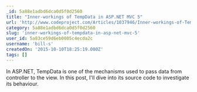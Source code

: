 ```yaml
---
_id: 5a88e1adbd6dca0d5f0d2560
title: "Inner-workings of TempData in ASP.NET MVC 5"
url: 'http://www.codeproject.com/Articles/1037946/Inner-workings-of-TempData-in-ASP-NET-MVC'
category: 5a88e1adbd6dca0d5f0d2560
slug: 'inner-workings-of-tempdata-in-asp-net-mvc-5'
user_id: 5a83ce59d6eb0005c4ecda2c
username: 'bill-s'
createdOn: '2015-10-10T18:25:19.000Z'
tags: []
---
```


In ASP.NET, TempData is one of the mechanisms used to pass data from controller to the view. In this post, I'll dive into its source code to investigate its behaviour.
